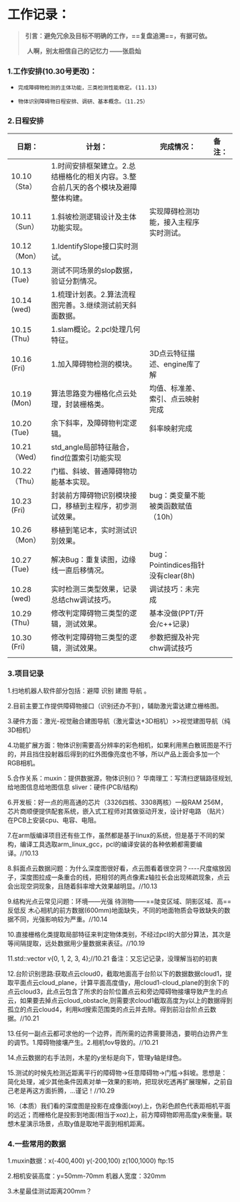 # 工作记录：

> **引言：避免冗余及目标不明确的工作，==复盘追溯==，有据可依。**
>
> ​          **人啊，别太相信自己的记忆力                     ——张启灿**

### 1.工作安排(10.30号更改)：

- `完成障碍物检测的主体功能，三类检测性能稳定。(11.13)`

- `物体识别障碍物日程安排、调研、基本概念。（11.25）`

### 2.日程安排

| 日期：        | 计划：                                                       | 完成情况：                             | 备注： |
| ------------- | ------------------------------------------------------------ | -------------------------------------- | :----- |
| 10.10（Sta）  | 1.时间安排框架建立。2.总结栅格化的相关内容。3.整合前几天的各个模块及避障整体构建。 |                                        |        |
| 10.11（Sun）  | 1.斜坡检测逻辑设计及主体功能实现。                           | 实现障碍检测功能，接入主程序实时测试。 |        |
| 10.12（Mon）  | 1.IdentifySlope接口实时测试。                                |                                        |        |
| 10.13  (Tue)  | 测试不同场景的slop数据，验证分割情况。                       |                                        |        |
| 10.14  (wed)  | 1.梳理计划表。2.算法流程图完善。3.继续测试前天斜面数据。     |                                        |        |
| 10.15  (Thu)  | 1.slam概论。2.pcl处理几何特征。                              |                                        |        |
| 10.16  (Fri)  | 1.加入障碍物检测的模块。                                     | 3D点云特征描述、engine库了解           |        |
| 10.19  (Mon)  | 算法思路变为栅格化点云处理，封装栅格类。                     | 均值、标准差、索引、点云映射完成       |        |
| 10.20  (Tue)  | 余下斜率，及障碍物判定逻辑。                                 | 斜率映射完成                           |        |
| 10.21（Wed）  | std_angle局部特征融合，find位置索引功能实现                  |                                        |        |
| 10.22 （Thu） | 门槛、斜坡、普通障碍物功能基本实现。                         |                                        |        |
| 10.23   (Fri) | 封装前方障碍物识别模块接口，移植到主程序，初步测试效果。     | bug：类变量不能被类函数赋值（10h）     |        |
| 10.26（Mon）  | 移植到笔记本，实时测试识别效果。                             |                                        |        |
| 10.27  (Tue)  | 解决Bug：重复读图，边缘线一直后移情况。                      | bug：Pointindices指针没有clear(8h)     |        |
| 10.28  (wed)  | 实时检测三类型效果，记录总结chw调试技巧。                    | 调试技巧：未完成                       |        |
| 10.29  (Thu)  | 修改判定障碍物三类型的逻辑，测试效果。                       | 基本没做(PPT/开会/c++记录)             |        |
| 10.30  (Fri)  | 修改判定障碍物三类型的逻辑，测试效果。                       | 参数把握及补完chw调试技巧              |        |
|               |                                                              |                                        |        |



### 3.项目记录

1.扫地机器人软件部分包括：避障 识别 建图  导航 。<!--发生的发生-->

2.目前主要工作提供障碍物接口（识别还办不到），辅助激光雷达建立栅格图。

3.硬件方面：激光-视觉融合建图导航（激光雷达+3D相机）>>视觉建图导航（纯3D相机）

4.功能扩展方面：物体识别需要高分辨率的彩色相机，如果利用黑白散斑图是不行的，并且挡住投射器后得到的红外图像亮度也不够，所以产品上面会多加一个RGB相机。

5.合作关系：muxin：提供数据源，物体识别()？ 华南理工：写清扫逻辑路径规划,给地图信息给地图信息 sliver：硬件(PCB/结构)

6.开发板：好一点的用高通的芯片（3326四核、3308两核）一般RAM 256M，芯片商顺便提供配套系统，嵌入式工程师对其做驱动开发，设计好电路 （贴片）在PCB上安装cpu、电容、电阻。

7.在arm版编译项目还有些工作，虽然都是基于linux的系统，但是基于不同的架构，编译工具选取arm_linux_gcc，pcl的编译安装的各种依赖都需要编译。//10.13

8.斜面点云数据问题：为什么深度图很好看，点云图看着很空洞？----尺度缩放因子，深度图拉成一条重合的线，把相邻的两点像素z轴拉长会出现稀疏现象，点云会出现空洞现象，且随着斜率增大效果越明显。//10.13

9.结构光点云常见问题：环境——光强 待测物——==陡变区域、阴影区域、高==反低反   木心相机的前方数据(600mm)地面缺失，不同的地面物质会导致缺失的数据不同，光强影响较为严重。//10.14

10.直接栅格化类提取局部特征来判定物体类别，不经过pcl的大部分算法，其次是等间隔提取，远处数据用少量数据来表征。//10.19

11.std::vector<int> v{0, 1, 2, 3, 4};//10.21 备注：又忘记记录，没理解当初的初衷

12.台阶识别思路:获取点云cloud0，截取地面高于台阶以下的数据数据cloud1，提取平面点云cloud_plane，计算平面高度值y，用cloud1-cloud_plane的到余下的点云cloud3，此点云包含了所求的台阶位置点云和旁边障碍物接壤导致产生的点云，如果要去掉点云cloud_obstacle,则需要求cloud1截取高度为y以上的数据得到孤立的点云cloud4，利用kd搜索范围类的点云并去除。得到前沿台阶点云数据。//10.21

13.任何一副点云都可求他的一个边界，而所需的边界需要筛选，要明白边界产生的调节。1.障碍物接壤产生。2.相机fov导致的。//10.21

14.点云数据的右手法则，木星的y坐标是向下，管理y轴是绿色。

15.测试的时候先检测近距离平行的障碍物→任意障碍物→门槛→斜坡。思想是：简化处理，减少其他条件因素对单一效果的影响，把现状吃透再扩展理解，之前自己老是再这方面折腾，...谨记！//10.29

16.（本质）我们看的深度图是投影在成像面(xoy)上，伪彩色颜色代表距相机平面的远近；而栅格化是投影到地面(相当于xoz)上，前方障碍物即用高度y来衡量。联想木星演示场景，点取y值是取地平面到相机距离。



### 4.一些常用的数据

1.muxin数据：x(-400,400) y(-200,100) z(100,1000) ftp:15 

2.相机安装高度：y=50mm-70mm      机器人宽度：320mm

3.木星最佳测试距离200mm？

